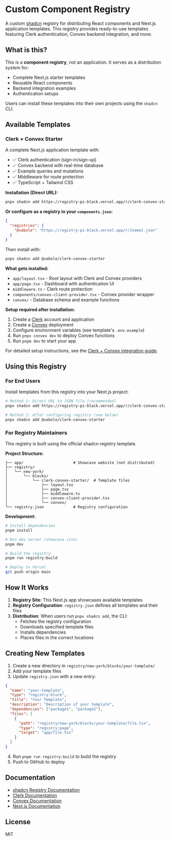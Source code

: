 # Custom Component Registry

A custom [shadcn](https://ui.shadcn.com) registry for distributing React components and Next.js application templates. This registry provides ready-to-use templates featuring Clerk authentication, Convex backend integration, and more.

## What is this?

This is a **component registry**, not an application. It serves as a distribution system for:
- Complete Next.js starter templates
- Reusable React components
- Backend integration examples
- Authentication setups

Users can install these templates into their own projects using the `shadcn` CLI.

## Available Templates

### Clerk + Convex Starter

A complete Next.js application template with:
- ✅ Clerk authentication (sign-in/sign-up)
- ✅ Convex backend with real-time database
- ✅ Example queries and mutations
- ✅ Middleware for route protection
- ✅ TypeScript + Tailwind CSS

**Installation (Direct URL):**
```bash
pnpx shadcn add https://registry-pi-black.vercel.app/r/clerk-convex-starter.json
```

**Or configure as a registry in your `components.json`:**
```json
{
  "registries": {
    "@vabole": "https://registry-pi-black.vercel.app/r/{name}.json"
  }
}
```
Then install with:
```bash
pnpx shadcn add @vabole/clerk-convex-starter
```

**What gets installed:**
- `app/layout.tsx` - Root layout with Clerk and Convex providers
- `app/page.tsx` - Dashboard with authentication UI
- `middleware.ts` - Clerk route protection
- `components/convex-client-provider.tsx` - Convex provider wrapper
- `convex/` - Database schema and example functions

**Setup required after installation:**
1. Create a [Clerk](https://clerk.com) account and application
2. Create a [Convex](https://convex.dev) deployment
3. Configure environment variables (see template's `.env.example`)
4. Run `pnpx convex dev` to deploy Convex functions
5. Run `pnpm dev` to start your app

For detailed setup instructions, see the [Clerk + Convex integration guide](https://clerk.com/docs/guides/development/integrations/databases/convex).

## Using this Registry

### For End Users

Install templates from this registry into your Next.js project:

```bash
# Method 1: Direct URL to JSON file (recommended)
pnpx shadcn add https://registry-pi-black.vercel.app/r/clerk-convex-starter.json

# Method 2: After configuring registry (see below)
pnpx shadcn add @vabole/clerk-convex-starter
```

### For Registry Maintainers

This registry is built using the official shadcn registry template.

**Project Structure:**
```
├── app/                      # Showcase website (not distributed)
├── registry/
│   └── new-york/
│       └── blocks/
│           └── clerk-convex-starter/  # Template files
│               ├── layout.tsx
│               ├── page.tsx
│               ├── middleware.ts
│               ├── convex-client-provider.tsx
│               └── convex/
└── registry.json             # Registry configuration
```

**Development:**
```bash
# Install dependencies
pnpm install

# Run dev server (showcase site)
pnpm dev

# Build the registry
pnpm run registry:build

# Deploy to Vercel
git push origin main
```

## How It Works

1. **Registry Site**: This Next.js app showcases available templates
2. **Registry Configuration**: `registry.json` defines all templates and their files
3. **Distribution**: When users run `pnpx shadcn add`, the CLI:
   - Fetches the registry configuration
   - Downloads specified template files
   - Installs dependencies
   - Places files in the correct locations

## Creating New Templates

1. Create a new directory in `registry/new-york/blocks/your-template/`
2. Add your template files
3. Update `registry.json` with a new entry:
```json
{
  "name": "your-template",
  "type": "registry:block",
  "title": "Your Template",
  "description": "Description of your template",
  "dependencies": ["package1", "package2"],
  "files": [
    {
      "path": "registry/new-york/blocks/your-template/file.tsx",
      "type": "registry:page",
      "target": "app/file.tsx"
    }
  ]
}
```
4. Run `pnpm run registry:build` to build the registry
5. Push to GitHub to deploy

## Documentation

- [shadcn Registry Documentation](https://ui.shadcn.com/docs/registry)
- [Clerk Documentation](https://clerk.com/docs)
- [Convex Documentation](https://docs.convex.dev)
- [Next.js Documentation](https://nextjs.org/docs)

## License

MIT
